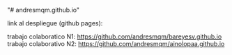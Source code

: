 "# andresmqm.github.io" 

link al despliegue (github pages):

trabajo colaboratico N1: https://github.com/andresmqm/bareyesv.github.io
trabajo colaborativo N2: https://github.com/andresmqm/ainolopaa.github.io

